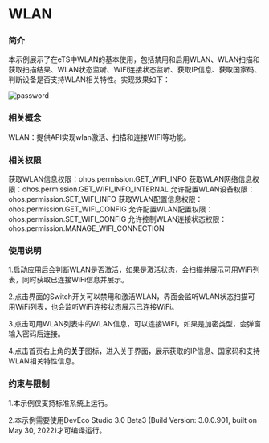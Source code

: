 # WLAN

### 简介

本示例展示了在eTS中WLAN的基本使用，包括禁用和启用WLAN、WLAN扫描和获取扫描结果、WLAN状态监听、WiFi连接状态监听、获取IP信息、获取国家码、判断设备是否支持WLAN相关特性。实现效果如下：

![password](screenshots/device/password.png)

### 相关概念

WLAN：提供API实现wlan激活、扫描和连接WIFI等功能。

### 相关权限

获取WLAN信息权限：ohos.permission.GET_WIFI_INFO
获取WLAN网络信息权限：ohos.permission.GET_WIFI_INFO_INTERNAL
允许配置WLAN设备权限：ohos.permission.SET_WIFI_INFO
获取WLAN配置信息权限：ohos.permission.GET_WIFI_CONFIG
允许配置WLAN配置权限：ohos.permission.SET_WIFI_CONFIG
允许控制WLAN连接状态权限：ohos.permission.MANAGE_WIFI_CONNECTION

### 使用说明

1.启动应用后会判断WLAN是否激活，如果是激活状态，会扫描并展示可用WiFi列表，同时获取已连接WiFi信息并展示。

2.点击界面的Switch开关可以禁用和激活WLAN，界面会监听WLAN状态扫描可用WiFi列表，也会监听WiFi连接状态展示已连接WiFi。

3.点击可用WLAN列表中的WLAN信息，可以连接WiFi，如果是加密类型，会弹窗输入密码后连接。

4.点击首页右上角的**关于**图标，进入关于界面，展示获取的IP信息、国家码和支持WLAN相关特性信息。

### 约束与限制

1.本示例仅支持标准系统上运行。

2.本示例需要使用DevEco Studio 3.0 Beta3 (Build Version: 3.0.0.901, built on May 30, 2022)才可编译运行。

